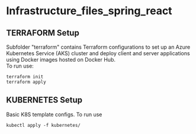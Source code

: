# Infrastructure_files_spring_react

## TERRAFORM Setup
Subfolder "terraform" contains Terraform configurations to set up an Azure Kubernetes Service (AKS) cluster and deploy client and server applications using Docker images hosted on Docker Hub.  
To run use:  
```
terraform init
terraform apply
```

## KUBERNETES Setup
Basic K8S template configs.
To run use
```
kubectl apply -f kubernetes/
```
